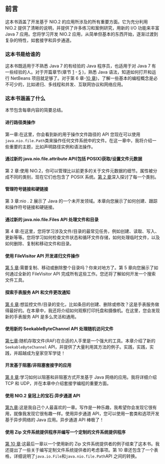 ## 前言

这本书涵盖了开发基于 NIO.2 的应用所涉及的所有重要方面。它为充分利用 NIO.2 提供了清晰的说明，并提供了许多练习和案例研究，用新的 I/O 功能来丰富 Java 7 应用。您将学习开发 NIO.2 应用，从简单但基本的东西开始，逐渐过渡到复杂的特性，如套接字和异步通道。

### 这本书是给谁的

这本书既适用于不熟悉 Java 7 的有经验的 Java 程序员，也适用于对 Java 7 有一些经验的人。对于开篇章节(章节 [1](01.html) - [5](05.html) )，熟悉 Java 语法，知道如何打开和运行 NetBeans 项目就足够了。对于第 6 章-[10 章](10.html))，了解一些基本的编程概念是必不可少的，比如递归、多线程和并发、互联网协议和网络应用。

### 这本书涵盖了什么

本节包含每章内容的简要总结。

#### 进行路径类操作

第一章:在这里，你会看到新的用于操作文件路径的 API 您现在可以使用`java.nio.file.Path`类来操作任何文件系统中的文件。在这一章中，我将介绍一些重要的主题，比如声明路径实例和语法操作。

#### 通过新的 java.nio.file.attribute API(包括 POSIX)获取/设置文件元数据

第 2 章:使用 NIO.2，你可以管理比以前更多的关于文件元数据的细节。属性被分成不同的类别，现在它们也包含了 POSIX 系统。[第 2 章](02.html)深入探讨了每一个类别。

#### 管理符号链接和硬链接

第 3 章:nio . 2 展示了 Java 的一个未开发领域。本章向您展示了如何创建、跟踪和操作符号链接和硬链接。

#### 通过新的 java.nio.file.Files API 处理文件和目录

第 4 章:在这里，您将学习涉及文件/目录的最常见任务，例如创建、读取、写入、更新等等。您将学习如何检查文件状态和循环文件存储，如何处理临时文件，以及如何删除、复制和移动文件和目录。

#### 使用 FileVisitor API 开发递归文件操作

[第 5 章](05.html):需要复制、移动或删除整个目录吗？你来对地方了。第 5 章向您展示了如何通过全新的 FileVisitor API 完成所有这些工作。您还将了解如何开发一个搜索文件工具。

#### 探索手表服务 API 和文件更改通知

[第 6 章](06.html):想监控文件/目录的变化，比如条目的创建、删除或修改？这是手表服务做得最好的。在本章中，我还将介绍如何观察打印托盘和摄像机。在这里，您会发现新的手表服务 API 是多么灵活和通用。

#### 使用新的 SeekableByteChannel API 处理随机访问文件

[第七章](07.html):随机存取文件(RAF)在合适的人手里是一个强大的工具。本章介绍了新的`SeekableByteChannel` API，并提供了大量利用其方法的例子。实践，实践，实践，并超越成为皇家空军学徒！

#### 开发基于阻塞/非阻塞套接字的应用

[第 8 章](08.html):学习如何以阻塞和非阻塞方式开发基于 Java 网络的应用。我将详细介绍 TCP 和 UDP，并在本章中介绍套接字编程的重要方面。

#### 使用 NIO.2 皇冠上的宝石:异步通道 API

[第九章](09.html):这是我自己个人最喜欢的一章。写作是一种乐趣，我希望你会发现它很有用，就像我发现它很有趣一样。使用异步通道 API，您可以使用一套类和选项开发基于异步网络的 Java 应用。异步通道 API 棒极了！

#### 使用 Zip 文件系统提供程序并编写一个定制的文件系统提供程序

[第 10 章](10.html):这最后一章以一个使用新的 Zip 文件系统提供者的例子结束了这本书。我还提出了一些关于编写定制文件系统提供者的考虑事项。第 10 章还包含了一个表格，详细说明了`java.io.File`和`java.nio.file.Path`API 之间的转换。